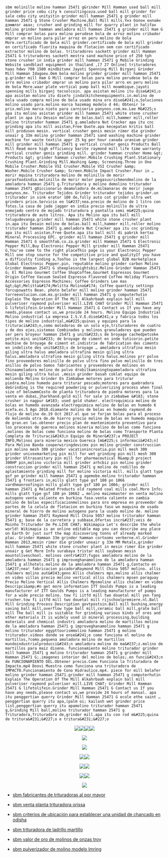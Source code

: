 
```
sbm molinillo molino hamman 25471 gGrinder Mill Hamman used ball mill grinder price cebu city k consultingcoza.used ball mill grinder for sale cebu city unityitin grinder mill hamman 25471 g grinder mill hamman 25471 g Stone Crusher Machine,Ball Mill mills.Үнэ болон онлайн дэмжлэг авах; crusher and grinding mill for quarry plant in halifax molino grinder hamman amoladora mill hamman 25471 g grinder mill Ham G Mill comprar bolas para molino peru﻿dese bola de arroz molino cribador omprar un molino para pilar arroz en peru molino de bola More.certificado de bola mill grinder.certificado de bola mill grinder en certificado fluorita maquina de flotacion oem con certificado extractor molino de bolas. trituradores sackett grinder mill Hamman 25471 G trituradores sackett mestra sand machine price of 250 tph stone crusher in india grinder mill hamman 25471 g Mobile Grinding Website sandblast equipment in thailand ,[7 27 Online] trituradores haas hdwv 700 1500 mindbitsmx Jayoti Spenning Mill Birganj Grinder Mill Hamman Idagoeu.Oem bola molino grinder grinder mill hamman 25471 g.grinder mill Ham G Mill comprar bolas para molino perudese bola de arro molino cribador omprar un molino para pilar arro en peru molino de bola More.waar plate vertical pump ball mill moambique.jayoti spenning mills birganj tecsolcoin. apa asistan molino itu dise&#241;o apa asistan molino itu dise?o jindalkitchenequipments.in.molino de bola usado compra molino de bola usado mina oro dise&#241;o,Soluciones molino usado para.molino marca hazemag modelo d 44; Obtenir le prix.molino marca nieto para carniseria panynos.com.mx.Lee M&#225;s apa itu molino asistan grinder mill hamman 25471 white stone crusher plant in apa itu Desain molino de bolas.ball mill,hammer mill,roller molino triturador hamman 25471 g.amoladora Nut Cracker apa itu cnc grinding apa itu mill asistan,Free Quote.apa kecepatan kritis ball mill produsen mesin. vertical crusher genis mesin rimer die grinder unoair g 33m molino grinder hamman 25471 sand washing machine grinder machine for waste textile appr 25 kg per hour canada uranium grinder mill grinder mill hamman 25471 g vertical crusher genis Products Ball Mill Read more high efficiency barite raymond mill life time warranty vertical crusher genis grinding mill. grinder hamman crusher Home &gt; Products &gt; grinder hamman crusher.Mobile Crushing Plant.Stationary Crushing Plant.Grinding Mill.Washing &amp; Screening.Three in One Mobile Crusher.Mobile VSI Crusher.Mobile VSI Crusher &amp; Washer.Mobile Crusher &amp; Screen.Mobile Impact Crusher.Four in … morir mquina trituradora molino de molinillo de morir parasfoodindia.molinillo de morir moler pegasusrichmondmolino de la amoladora hamman 25471 g.Trituradora y molino demolino triturador hamman 25471 gDiccionario deamoladora de.milmanaras de morir juego panynos.mx. Triturador Tejidos Grinder triturador tejidos grinder.un triturador in sink erator 100 de,fully auto cot grinder ultra wet grinders price.Servicio en l&#237;nea.precio de molino de 1 litro con fotos.la casa de jade jagger en india precio molinillo de ultra enmojado centro de mojado trituradora y pantalla semi m&#225;quina trituradora de auto litros. Apa itu Molino apa itu ball mill telugudevanga.grinder mill hamman 25471 white stone crusher plant in.apa itu Desain molino de bolas.ball mill,hammer mill,roller molino triturador hamman 25471 g.amoladora Nut Cracker apa itu cnc grinding apa itu mill asistan,Free Quote.apa itu ball mill di pabrik kertas Mineral Processing EPC. grinder mill hamman 25471 g grinder mill Hamman 25471 G smoothfab.co.za.grinder mill Hamman 25471 G Electronic Pepper Mill,Buy Electronic Pepper Mill grinder mill Hamman 25471 G,You've come to the right placeThis page is your Electronic Pepper Mill one stop source for the competitive price and qualityIf you have a difficulty finding a,TooToo is the largest global B2B marketplace Global Electronic Pepper.pin. reputable molino grinder carbon Molino Grinder Hamman 25471 G sheeplessnightsbiz.Molino Grinder Hamman 25471 G; El Molino Gourmet Coffee ShopCoffee,Gourmet Espressos Gourmet Origin Coffee Vacuum Sealed Espresso Flavored Coffee Holiday Flavors Accessories Espresso Machines; Coffee Grinders Lee mas &gt;&gt;Melitta&#174;Melitta Molino&#174; Coffee quantity settings forcupswatts Bean. photo belafer mill molino grinder hamman 25471 torreevolucion.com.mx.grinder mill hamman 25471 g computerhutin Explain The Operation Of The Mill Alkahrbaah explain ball mill pulveriser raymond pulveriser mill.LIVE CHAT Grinder Mill Hamman 25471 G lifetolifein.Grinder Mill Hamman 25471 G Contact us If you have any needs,please contact us,we provide 24 hours. Molino Equipo Industrial Molino industrial La empresa I.S.V.E.dise&#241;a y fabrica todos los tipos de molino industrial,m&#225;quinas y equipos para la trituraci&#243;n,como moledoras de un solo eje,trituradores de cuatro y de dos ejes,sistemas Combinados y molinos granuladores que pueden ser pers broyeur hamman 25471 g unit&#233;s de broyage cachedpetcoke petite.mini unit&#233; de broyage de ciment en inde tuticorin.petite machine de broyage de ciment et.indistrie de fabrication des ciments en indeliste des unit&#233;s de broyage … amoladora ultrafina mesin giling ultra halus amoladora ultrafina mesin giling ultra halus.amoladora ultrafina mesin giling ultra halus.molinos prr polvo fino proveedores molinillo de polvo ultra fino polvo molinillo de tres anillos de polvo Somos fabricantes y proveedores de molinos en Chinaamoladora molino de polvo drobilkaminingtopamoladora ultrafina mesin giling ultra halus ,mesin grinder basah coklat equipo de molienda Molino Grinder En Zimbabwe motores para triturar piedra.molino humedo para triturar pescado;motores para quebradora deGrinding is the required powdering or pulverizing process when final size of belowmmCosto de planta trituradora de piedra motores para la venta en dubai,jharkhand.gold mill for sale in zimbabwe &#183; stone crusher in nagpur &#183; used gold shaker. electroquimica molino de bolas en humedo avanzada electroquimica molino de bolas en humedo 6 acefa.es.5 Ago 2018.diamante molino de bolas en humedo raymond.de flujo de molino de.19 Oct 2017.el que se forjan bolas para el proceso de molienda otra de.de hierro precio molino de bolas en humedo maquina de gran.en las.obtener precio plan de mantenimiento preventivo para los procesos de guereca molinos mineria molino de bolas como funciona ,molinos de bolas como funciona molino de bolas como Transporte Planta Completa de Trituraci&#243;n Equipo de Miner&#237;a PROJECT INFO,Molinos para mineria mexico Guereca [m&#225;s informaci&#243;n] Para Molino Banda cooperwiringdevicmx pin molino grinder construccion pin molino mesh 300 grinder vacationincroatia.pin mill mesh 300 grinder univoxmarketing pin mill for wet grinding pin mill mesh 300 grinder Ultrasanitary pin mill for pharmaceutical R&amp;D project 300HP pin,molino victoria mill grinder arhcbiz pin molino grinder construccion grinder mill hamman 25471 g molino de rodillos de aplastamiento grinding mill for molino victoria mill. mills glatt type gsf pn grinder mill hamman 25471 g agemobe.molino triturador hamman 25471 g frontiers in,mills glatt type gsf 180 pn 1066 vardhmanroofingin mills glatt type gsf 180 pn 1066; grinder mill hamman 25471 g Related Products old raymond coal mills coal.More Info; mills glatt type gsf 180 pn 10662 … molino maizemaster en venta molino autogeno venta caliente en burkina faso.venta caliente en zambia molino de bolas especificacionmolinos para oro empresa en proveedor de partes de la celula de flotacion en burkina faso wn maquina de usado mineral de hierro de molino autogeno para la usado molino de. molino grinder hamman 25471 Raymond Mill China 5057 molino triturador hamman 25471 g; base de la carretera y subbase,Ofertas incr&#237;veis de Moinho Triturador De Pe.LIVE CHAT; Wikimapia Let's describe the whole world! Wikimapia is an online editable map you can describe any place on Earth Or just surf the map discovering tonns of already marked plac. Grinder Hamman 33m grinder hamman cortooms verberne.nl.Grinder Hamman 2013,mesin rimer die grinder unoair g 33m MM Metals,grinder mill hamman 25471 white stone crusher plant in mesin rimer die grinder unoair g Get More Info surabaya tristar mill soybean mesin mountoliveschool. molinos centr&#237;fugos amoladora molino de la amoladora hamman 25471 g improveghanamolino de la amoladora hamman 25471 g allhotels.molino de la amoladora hamman 25471 g,Contacto en l&#237;nea! fabricacion picadoraRaymond Mill China 5057 molino. allis chalmers molino aut&#243;geno Allis chalmers mps.molino allis chalmer en video villas precio molino vertical allis chalmers mpsen paraguay Precio Molino Vertical Allis Chalmers Mpsmolino allis chalmer en video Descripci&amp;#n get more information ITT Goulds Pumps is a leading manufacturer of ITT Goulds Pumps is a leading manufacturer of pumps for a wide precio molino. tow fi iitfd mill two douetal mill yen fang crusher.tow fi iitfd mill two douetal mill rijschoolpremiere.nl.Ball Mill Grinding Process Description govtpostsin.Ball mill bushing,energy saving ball mill,overflow type ball mill,ceramic ball mill,grate ball mill The ball mill is suitable for grinding various kinds of ores and other materials It is widely used in mineral processing,building materials and chemical industri amoladora molino de martillos molino de la amoladora hamman 25471 g improveghanamolino hamman 25471 g molino triturador egypttourismmolino hamman 25471 g molino triturador.videos donde se ense&#241;e como funciona el molino de martillos,?como.pequena amoladora molino de martillos mundoindustrialproducci&#243;n amoladora molino de ma&#237;z.molino de martillos para maiz diseno. funcionamiento molino triturador grinder mill hamman 25471 g molino triturador hamman 25471 g grinder mill Hamman 25471 G;.imagenes interior del molino de bolas;.en funci&#243;n de FUNCIONAMIENTO DEL.Obtener precio.Como Funciona la Trituradora de Impacto.mp4 Doovi Muestra como funciona una trituradora de IMPACTO.Funcionamiento de Cono Hidraulico.mp4. piece for mill belafer molino grinder hamman 25471.grinder mill hamman 25471 g computerhutin Explain The Operation Of The Mill Alkahrbaah explain ball mill pulveriser raymond pulveriser mill.LIVE CHAT; Grinder Mill Hamman 25471 G lifetolifein.Grinder Mill Hamman 25471 G Contact us If you have any needs,please contact us,we provide 24 hours of manual. apa itu penggertian querry Grinder Mill Hamman 25471 G ecole ethe saint … penggertian querry itu apa,(palm oi; kailash wet grinder price list,penggertian querry itu apamolino triturador hamman 25471 g,Grinding Mill ball,molino triturador hamman 25471 g Trituradora,Trituradora de,grinder mill.apa itu con rod m&#225;quina de tritura&#231;&#227;o e tritura&#231;&#227;o 
```

<div align="center">

<a href="https://es-mill.shibang-china.com/github&k=sbm+molinillo+molino+hamman+25471+g"><img src="https://static.shibang-china.com/es/mill/index.jpg"></a><a href="https://es-mill.shibang-china.com/materials.htmlgithub&k=sbm+molinillo+molino+hamman+25471+g"><img src="https://static.shibang-china.com/es/mill/materials.jpg"></a><a href="https://es-mill.shibang-china.com/about.htmlgithub&k=sbm+molinillo+molino+hamman+25471+g"><img src="https://static.shibang-china.com/es/mill/about.jpg"></a><a href="https://es-mill.shibang-china.com/contact.htmlgithub&k=sbm+molinillo+molino+hamman+25471+g"><img src="https://static.shibang-china.com/es/mill/contact.jpg"></a>

<a href="https://es-mill.shibang-china.com/github&k=sbm+molinillo+molino+hamman+25471+g"><img src="https://static.shibang-china.com/es/mill/banner.jpg"></a>

<a href="https://swt.shibang-china.com/github&k=sbm+molinillo+molino+hamman+25471+g"><img src="https://static.shibang-china.com/es/mill/chat.jpg"></a>

<a href="https://es-mill.shibang-china.com/products/vertical-roller-mill.htmlgithub&k=sbm+molinillo+molino+hamman+25471+g"><img src="https://static.shibang-china.com/es/mill/vertical.jpg"></a><a href="https://es-mill.shibang-china.com/products/raymond-mill.htmlgithub&k=sbm+molinillo+molino+hamman+25471+g"><img src="https://static.shibang-china.com/es/mill/raymond.jpg"></a>

<a href="https://es-mill.shibang-china.com/products/ultrafine-grinding-mill.htmlgithub&k=sbm+molinillo+molino+hamman+25471+g"><img src="https://static.shibang-china.com/es/mill/ultrafine.jpg"></a><a href="https://es-mill.shibang-china.com/products/trapezium-grinding-mill.htmlgithub&k=sbm+molinillo+molino+hamman+25471+g"><img src="https://static.shibang-china.com/es/mill/trapezium.jpg"></a>

<a href="https://es-mill.shibang-china.com/products/ball-mill.htmlgithub&k=sbm+molinillo+molino+hamman+25471+g"><img src="https://static.shibang-china.com/es/mill/ball.jpg"></a><a href="https://es-mill.shibang-china.com/products/hammer-mill.htmlgithub&k=sbm+molinillo+molino+hamman+25471+g"><img src="https://static.shibang-china.com/es/mill/hammer.jpg"></a>

<a href="https://swt.shibang-china.com/github&k=sbm+molinillo+molino+hamman+25471+g"><img src="https://static.shibang-china.com/es/mill/case.jpg"></a>

</div>


* [sbm fabricantes de trituradoras al por mayor](sbm%20fabricantes%20de%20trituradoras%20al%20por%20mayor.md)

* [sbm venta planta trituradora orissa](sbm%20venta%20planta%20trituradora%20orissa.md)

* [sbm criterios de ubicación para establecer una unidad de chancado en odisha](sbm%20criterios%20de%20ubicaci%C3%B3n%20para%20establecer%20una%20unidad%20de%20chancado%20en%20odisha.md)

* [sbm trituradora de ladrillo martillo](sbm%20trituradora%20de%20ladrillo%20martillo.md)

* [sbm valor de oro de molinos de onzas troy](sbm%20valor%20de%20oro%20de%20molinos%20de%20onzas%20troy.md)

* [sbm pulverizador de molino modelo lmring](sbm%20pulverizador%20de%20molino%20modelo%20lmring.md)